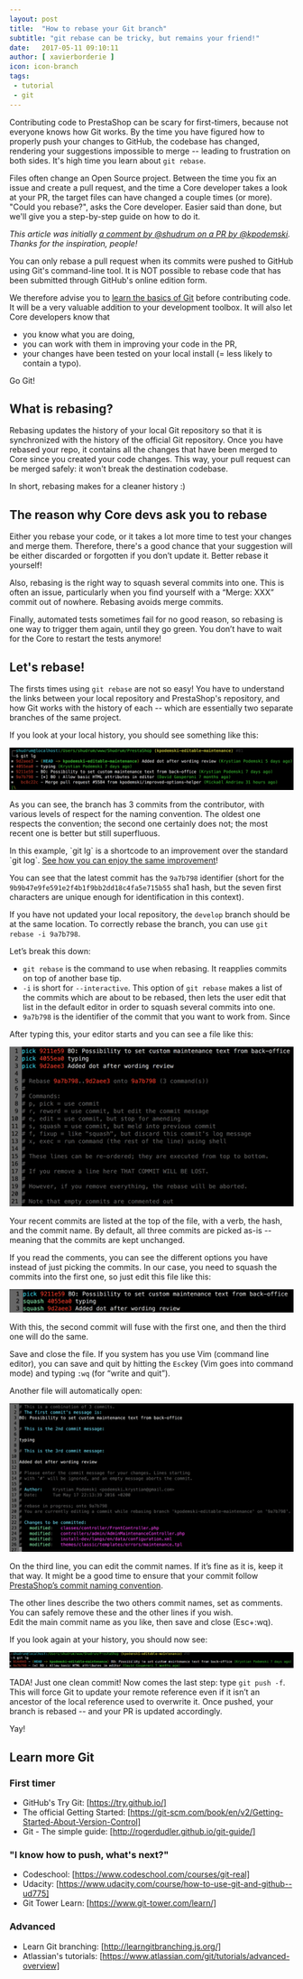 ```yaml
---
layout: post
title:  "How to rebase your Git branch"
subtitle: "git rebase can be tricky, but remains your friend!"
date:   2017-05-11 09:10:11
author: [ xavierborderie ]
icon: icon-branch
tags:
 - tutorial
 - git
---
```


Contributing code to PrestaShop can be scary for first-timers, because not everyone knows how Git works. By the time you have figured how to properly push your changes to GitHub, the codebase has changed, rendering your suggestions impossible to merge -- leading to frustration on both sides. It's high time you learn about `git rebase`.

Files often change an Open Source project. Between the time you fix an issue and create a pull request, and the time a Core developer takes a look at your PR, the target files can have changed a couple times (or more). "Could you rebase?", asks the Core developer. Easier said than done, but we'll give you a step-by-step guide on how to do it.

<i>This article was initially [a comment by @shudrum on a PR by @kpodemski](https://github.com/PrestaShop/PrestaShop/pull/5583#issuecomment-221409795). Thanks for the inspiration, people!</i>

<note class="alert alert-note" role="alert">
You can only rebase a pull request when its commits were pushed to GitHub using Git's command-line tool. It is NOT possible to rebase code that has been submitted through GitHub's online edition form.

We therefore advise you to <a href="https://try.github.io/">learn the basics of Git</a> before contributing code. It will be a very valuable addition to your development toolbox. It will also let Core developers know that

* you know what you are doing,
* you can work with them in improving your code in the PR,
* your changes have been tested on your local install (= less likely to contain a typo).

Go Git!
</note>

## What is rebasing?

Rebasing updates the history of your local Git repository so that it is synchronized with the history of the official Git repository. Once you have rebased your repo, it contains all the changes that have been merged to Core since you created your code changes. This way, your pull request can be merged safely: it won't break the destination codebase.

In short, rebasing makes for a cleaner history :)

## The reason why Core devs ask you to rebase

Either you rebase your code, or it takes a lot more time to test your changes and merge them. Therefore, there's a good chance that your suggestion will be either discarded or forgotten if you don’t update it. Better rebase it yourself!

Also, rebasing is the right way to squash several commits into one. This is often an issue, particularly when you find yourself with a “Merge: XXX” commit out of nowhere. Rebasing avoids merge commits.

Finally, automated tests sometimes fail for no good reason, so rebasing is one way to trigger them again, until they go green. You don’t have to wait for the Core to restart the tests anymore!

## Let's rebase!

The firsts times using `git rebase` are not so easy! You have to understand the links between your local repository and PrestaShop's repository, and how Git works with the history of each -- which are essentially two separate branches of the same project.

If you look at your local history, you should see something like this:

![A messy history](/assets/images/2017/04/git-rebase-1.png)


As you can see, the branch has 3 commits from the contributor, with various levels of respect for the naming convention. The oldest one respects the convention; the second one certainly does not; the most recent one is better but still superfluous.

<note class="alert alert-note" role="alert">
In this example, `git lg` is a shortcode to an improvement over the standard `git log`. <a href="https://coderwall.com/p/euwpig/a-better-git-log">See how you can enjoy the same improvement</a>!
</note>

You can see that the latest commit has the `9a7b798` identifier (short for the `9b9b47e9fe591e2f4b1f9bb2dd18c4fa5e715b55` sha1 hash, but the seven first characters are unique enough for identification in this context).
 
If you have not updated your local repository, the `develop` branch should be at the same location. To correctly rebase the branch, you can use `git rebase -i 9a7b798`.

Let’s break this down:

* `git rebase` is the command to use when rebasing. It reapplies commits on top of another base tip.
* `-i` is short for `--interactive`. This option of `git rebase` makes a list of the commits which are about to be rebased, then lets the user edit that list in the default editor in order to squash several commits into one.
* `9a7b798` is the identifier of the commit that you want to work from. Since

After typing this, your editor starts and you can see a file like this:

![Pick and choose](/assets/images/2017/04/git-rebase-2.png)


Your recent commits are listed at the top of the file, with a verb, the hash, and the commit name. By default, all three commits are picked as-is -- meaning that the commits are kept unchanged.

If you read the comments, you can see the different options you have instead of just picking the commits. In our case, you need to squash the commits into the first one, so just edit this file like this:

![Pick and squash](/assets/images/2017/04/git-rebase-3.png)


With this, the second commit will fuse with the first one, and then the third one will do the same.

Save and close the file. If you system has you use Vim (command line editor), you can save and quit by hitting the `Esc`key (Vim goes into command mode) and typing `:wq` (for “write and quit”).

Another file will automatically open:

![Naming things](/assets/images/2017/04/git-rebase-4.png)


On the third line, you can edit the commit names. If it’s fine as it is, keep it that way. It might be a good time to ensure that your commit follow [PrestaShop’s commit naming convention](http://docs.prestashop.com/display/PS16/How+to+write+a+commit+message).

The other lines describe the two others commit names, set as comments. You can safely remove these and the other lines if you wish.<br/>
Edit the main commit name as you like, then save and close (Esc+:wq).

If you look again at your history, you should now see:

![A clean history!](/assets/images/2017/04/git-rebase-5.png)


TADA! Just one clean commit! Now comes the last step: type `git push -f`. This will force Git to update your remote reference even if it isn’t an ancestor of the local reference used to overwrite it. Once pushed, your branch is rebased -- and your PR is updated accordingly. 

Yay!

## Learn more Git

### First timer

* GitHub's Try Git: [https://try.github.io/]
* The official Getting Started: [https://git-scm.com/book/en/v2/Getting-Started-About-Version-Control]
* Git - The simple guide: [http://rogerdudler.github.io/git-guide/]

### "I know how to push, what's next?"

* Codeschool: [https://www.codeschool.com/courses/git-real]
* Udacity: [https://www.udacity.com/course/how-to-use-git-and-github--ud775]
* Git Tower Learn: [https://www.git-tower.com/learn/]

### Advanced

* Learn Git branching: [http://learngitbranching.js.org/]
* Atlassian's tutorials: [https://www.atlassian.com/git/tutorials/advanced-overview]

